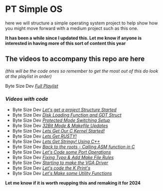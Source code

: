 # PT Simple OS
here we will structure a simple operating system project to help show how you might move forward with a medium project such as this one.

**It has been a while since I updated this. Let me know if anyone is interested in having more of this sort of content this year**

## The videos to accompany this repo are here 
*(this will be the code ones so remember to get the most out of this do look at the playlist in order)*

Byte Size Dev [*Full Playlist*](https://www.youtube.com/playlist?list=PLrljgCnExy8cnwPKDYSbvBrhvniGFq6Fr)

### *Videos with code*
- Byte Size Dev [*Let's get a project Structure Started*](https://youtu.be/9eFbyIAFBXQ) 
- Byte Size Dev [*Disk Loading Function and GDT Struct*](https://youtu.be/Bn9K8LX2r-Q) 
- Byte Size Dev [*Protected Mode Switching Setup*](https://youtu.be/jl61op-snfw) 
- Byte Size Dev [*32Bit Mode & Makefile Updates*](https://youtu.be/-IN4jD67weo) 
- Byte Size Dev [*Lets Get Our C Kernel Started!*](https://youtu.be/cN26L6bPjhg) 
- Byte Size Dev [*Lets Get RUSTY!*](https://youtu.be/QG2_fVJYx44) 
- Byte Size Dev [*Lets Get Stringy! Using C++*](https://youtu.be/TCK6Cewg3S4) 
- Byte Size Dev [*Back to the roots - Calling ASM function in C*](https://youtu.be/sqtQcBZ8QDw)
- Byte Size Dev [*Let's Code some Port Operations*](https://youtu.be/tI9wQXdMBck)
- Byte Size Dev [*Fixing Typo & Add Make File Rules*](https://youtu.be/OSSdmJiAA6E)
- Byte Size Dev [*Starting to make the VGA Driver*](https://youtu.be/KK0hvEQ8Fo0)
- Byte Size Dev [*Let's code the K Print's*](https://youtu.be/vtlTsfzHG8E)
- Byte Size Dev [*Let's Make some Utility Functions*](https://youtu.be/y6__xuNz0NI)

**Let me know if it is worth reupping this and remaking it for 2024**
